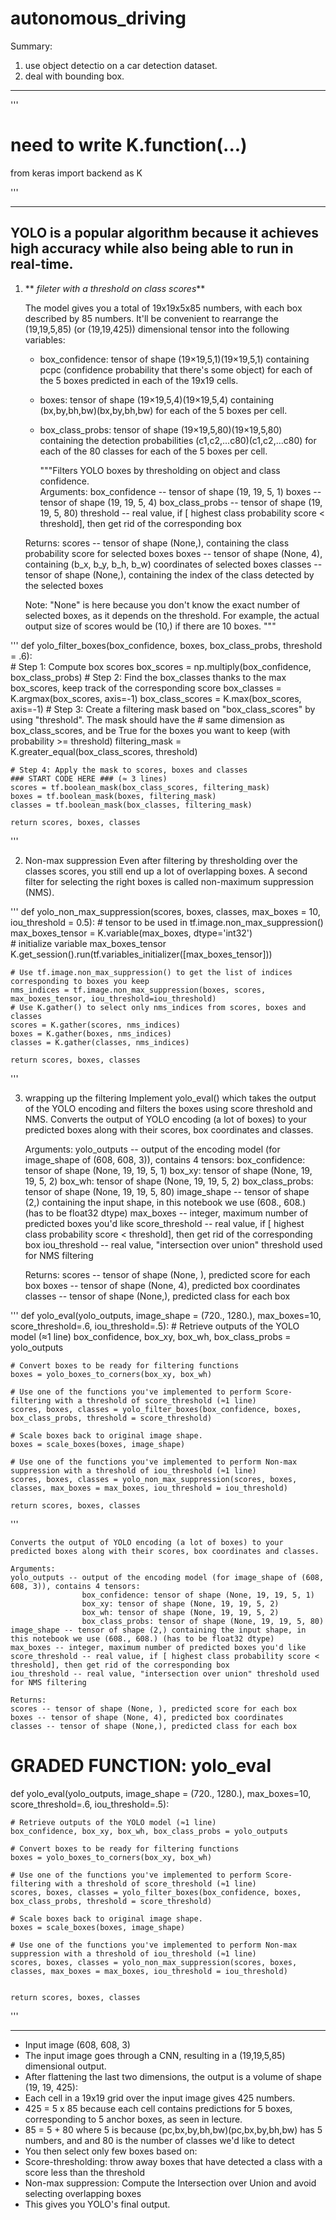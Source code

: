 # autonomous_driving

Summary:
1. use object detectio on a car detection dataset.
2. deal with bounding box.

***

'''
# need to write K.function(...)
from keras import backend as K

'''

***
## YOLO is a popular algorithm because it achieves high accuracy while also being able to run in real-time.

1. ** _fileter with a threshold on class scores_**

   The model gives you a total of 19x19x5x85 numbers, with each box described by 85 numbers. It'll be convenient to rearrange the (19,19,5,85) (or (19,19,425)) dimensional tensor into the following variables:

   - box_confidence: tensor of shape  (19×19,5,1)(19×19,5,1)  containing  pcpc  (confidence probability that there's some object) for each of the 5 boxes predicted in each of the 19x19 cells.
   - boxes: tensor of shape  (19×19,5,4)(19×19,5,4)  containing  (bx,by,bh,bw)(bx,by,bh,bw)  for each of the 5 boxes per cell.
   - box_class_probs: tensor of shape  (19×19,5,80)(19×19,5,80)  containing the detection probabilities  (c1,c2,...c80)(c1,c2,...c80)  for each of the 80 classes for each of the 5 boxes per cell. 
   
     """Filters YOLO boxes by thresholding on object and class confidence.    
    Arguments:
    box_confidence -- tensor of shape (19, 19, 5, 1)
    boxes -- tensor of shape (19, 19, 5, 4)
    box_class_probs -- tensor of shape (19, 19, 5, 80)
    threshold -- real value, if [ highest class probability score < threshold], then get rid of the corresponding box
    
    Returns:
    scores -- tensor of shape (None,), containing the class probability score for selected boxes
    boxes -- tensor of shape (None, 4), containing (b_x, b_y, b_h, b_w) coordinates of selected boxes
    classes -- tensor of shape (None,), containing the index of the class detected by the selected boxes
    
    Note: "None" is here because you don't know the exact number of selected boxes, as it depends on the threshold. 
    For example, the actual output size of scores would be (10,) if there are 10 boxes.
    """

'''
def yolo_filter_boxes(box_confidence, boxes, box_class_probs, threshold = .6):    
    # Step 1: Compute box scores
    box_scores = np.multiply(box_confidence, box_class_probs)
    # Step 2: Find the box_classes thanks to the max box_scores, keep track of the corresponding score
    box_classes = K.argmax(box_scores, axis=-1)
    box_class_scores = K.max(box_scores, axis=-1) 
    # Step 3: Create a filtering mask based on "box_class_scores" by using "threshold". The mask should have the
    # same dimension as box_class_scores, and be True for the boxes you want to keep (with probability >= threshold)
    filtering_mask = K.greater_equal(box_class_scores, threshold)
     
    # Step 4: Apply the mask to scores, boxes and classes
    ### START CODE HERE ### (≈ 3 lines)
    scores = tf.boolean_mask(box_class_scores, filtering_mask)
    boxes = tf.boolean_mask(boxes, filtering_mask)
    classes = tf.boolean_mask(box_classes, filtering_mask)
    
    return scores, boxes, classes

'''
   
 2. Non-max suppression
    Even after filtering by thresholding over the classes scores, you still end up a lot of overlapping boxes. A second filter for selecting the right boxes is called non-maximum suppression (NMS). 


'''
def yolo_non_max_suppression(scores, boxes, classes, max_boxes = 10, iou_threshold = 0.5):
    # tensor to be used in tf.image.non_max_suppression()
    max_boxes_tensor = K.variable(max_boxes, dtype='int32')  
    # initialize variable max_boxes_tensor
    K.get_session().run(tf.variables_initializer([max_boxes_tensor])) 
    
    # Use tf.image.non_max_suppression() to get the list of indices corresponding to boxes you keep
    nms_indices = tf.image.non_max_suppression(boxes, scores, max_boxes_tensor, iou_threshold=iou_threshold)   
    # Use K.gather() to select only nms_indices from scores, boxes and classes
    scores = K.gather(scores, nms_indices)
    boxes = K.gather(boxes, nms_indices)
    classes = K.gather(classes, nms_indices)
    
    return scores, boxes, classes

'''

3. wrapping up the filtering 
 Implement yolo_eval() which takes the output of the YOLO encoding and filters the boxes using score threshold and NMS.
Converts the output of YOLO encoding (a lot of boxes) to your predicted boxes along with their scores, box coordinates and classes.
    
    Arguments:
    yolo_outputs -- output of the encoding model (for image_shape of (608, 608, 3)), contains 4 tensors:
                    box_confidence: tensor of shape (None, 19, 19, 5, 1)
                    box_xy: tensor of shape (None, 19, 19, 5, 2)
                    box_wh: tensor of shape (None, 19, 19, 5, 2)
                    box_class_probs: tensor of shape (None, 19, 19, 5, 80)
    image_shape -- tensor of shape (2,) containing the input shape, in this notebook we use (608., 608.) (has to be float32 dtype)
    max_boxes -- integer, maximum number of predicted boxes you'd like
    score_threshold -- real value, if [ highest class probability score < threshold], then get rid of the corresponding box
    iou_threshold -- real value, "intersection over union" threshold used for NMS filtering
    
    Returns:
    scores -- tensor of shape (None, ), predicted score for each box
    boxes -- tensor of shape (None, 4), predicted box coordinates
    classes -- tensor of shape (None,), predicted class for each box


'''
def yolo_eval(yolo_outputs, image_shape = (720., 1280.), max_boxes=10, score_threshold=.6, iou_threshold=.5):
    # Retrieve outputs of the YOLO model (≈1 line)
    box_confidence, box_xy, box_wh, box_class_probs = yolo_outputs

    # Convert boxes to be ready for filtering functions 
    boxes = yolo_boxes_to_corners(box_xy, box_wh)

    # Use one of the functions you've implemented to perform Score-filtering with a threshold of score_threshold (≈1 line)
    scores, boxes, classes = yolo_filter_boxes(box_confidence, boxes, box_class_probs, threshold = score_threshold)
    
    # Scale boxes back to original image shape.
    boxes = scale_boxes(boxes, image_shape)

    # Use one of the functions you've implemented to perform Non-max suppression with a threshold of iou_threshold (≈1 line)
    scores, boxes, classes = yolo_non_max_suppression(scores, boxes, classes, max_boxes = max_boxes, iou_threshold = iou_threshold)
    
    return scores, boxes, classes    

'''

    Converts the output of YOLO encoding (a lot of boxes) to your predicted boxes along with their scores, box coordinates and classes.
    
    Arguments:
    yolo_outputs -- output of the encoding model (for image_shape of (608, 608, 3)), contains 4 tensors:
                    box_confidence: tensor of shape (None, 19, 19, 5, 1)
                    box_xy: tensor of shape (None, 19, 19, 5, 2)
                    box_wh: tensor of shape (None, 19, 19, 5, 2)
                    box_class_probs: tensor of shape (None, 19, 19, 5, 80)
    image_shape -- tensor of shape (2,) containing the input shape, in this notebook we use (608., 608.) (has to be float32 dtype)
    max_boxes -- integer, maximum number of predicted boxes you'd like
    score_threshold -- real value, if [ highest class probability score < threshold], then get rid of the corresponding box
    iou_threshold -- real value, "intersection over union" threshold used for NMS filtering
    
    Returns:
    scores -- tensor of shape (None, ), predicted score for each box
    boxes -- tensor of shape (None, 4), predicted box coordinates
    classes -- tensor of shape (None,), predicted class for each box
 
# GRADED FUNCTION: yolo_eval

def yolo_eval(yolo_outputs, image_shape = (720., 1280.), max_boxes=10, score_threshold=.6, iou_threshold=.5):
   
    
    # Retrieve outputs of the YOLO model (≈1 line)
    box_confidence, box_xy, box_wh, box_class_probs = yolo_outputs

    # Convert boxes to be ready for filtering functions 
    boxes = yolo_boxes_to_corners(box_xy, box_wh)

    # Use one of the functions you've implemented to perform Score-filtering with a threshold of score_threshold (≈1 line)
    scores, boxes, classes = yolo_filter_boxes(box_confidence, boxes, box_class_probs, threshold = score_threshold)
    
    # Scale boxes back to original image shape.
    boxes = scale_boxes(boxes, image_shape)

    # Use one of the functions you've implemented to perform Non-max suppression with a threshold of iou_threshold (≈1 line)
    scores, boxes, classes = yolo_non_max_suppression(scores, boxes, classes, max_boxes = max_boxes, iou_threshold = iou_threshold)
    
   
    return scores, boxes, classes
'''
 
 

***


- Input image (608, 608, 3)
- The input image goes through a CNN, resulting in a (19,19,5,85) dimensional output.
- After flattening the last two dimensions, the output is a volume of shape (19, 19, 425):
- Each cell in a 19x19 grid over the input image gives 425 numbers.
- 425 = 5 x 85 because each cell contains predictions for 5 boxes, corresponding to 5 anchor boxes, as seen in lecture.
- 85 = 5 + 80 where 5 is because  (pc,bx,by,bh,bw)(pc,bx,by,bh,bw)  has 5 numbers, and and 80 is the number of classes we'd like to detect
- You then select only few boxes based on:
- Score-thresholding: throw away boxes that have detected a class with a score less than the threshold
- Non-max suppression: Compute the Intersection over Union and avoid selecting overlapping boxes
- This gives you YOLO's final output.

